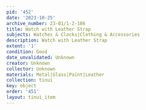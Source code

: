 ```yaml
---
pid: '452'
date: '2023-10-25'
archive_number: 23-01/1-2-186
title: Watch with Leather Strap
subjects: Watches & Clocks|Clothing & Accessories
description: Watch with Leather Strap
extent: '1'
condition: Good
date_unvalidated: Unknown
creator: Unknown
collector: Unknown
materials: Metal|Glass|Paint|Leather
collection: tinui
key: object
order: '451'
layout: tinui_item
---
```

